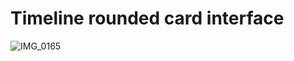 # Timeline rounded card interface
![IMG_0165](https://github.com/oneorafael/Timeline-rounded-card-interface/assets/26628994/cb18ffb8-c85f-473a-b71e-9863ecbc11ea)
